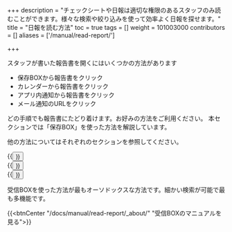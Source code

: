 +++
description = "チェックシートや日報は適切な権限のあるスタッフのみ読むことができます。様々な検索や絞り込みを使って効率よく日報を探せます。"
title = "日報を読む方法"
toc = true
tags = []
weight = 101003000
contributors = []
aliases = ['/manual/read-report/']

+++


スタッフが書いた報告書を開くにはいくつかの方法があります

- 保存BOXから報告書をクリック
- カレンダーから報告書をクリック
- アプリ内通知から報告書をクリック
- メール通知のURLをクリック

どの手順でも報告書にたどり着けます。お好みの方法をご利用ください。
本セクションでは「保存BOX」を使った方法を解説しています。

他の方法についてはそれぞれのセクションを参照してください。


<div class="row justify-content-center mt-5">
<div class="col-sm-16 col-md-5">{{<button "/docs/manual/calendar/_about/" "カレンダーで報告書を読む">}}</div>
<div class="col-sm-16 col-md-5">{{<button "docs/manual/notice/app/" "通知で報告書を読む">}}</div>
<div class="col-sm-16 col-md-5">{{<button "/docs/manual/notice/email/" "メール通知で報告書を読む">}}</div>
</div>

受信BOXを使った方法が最もオーソドックスな方法です。細かい検索が可能で最も多機能です。



{{<btnCenter "/docs/manual/read-report/_about/" "受信BOXのマニュアルを見る">}}

